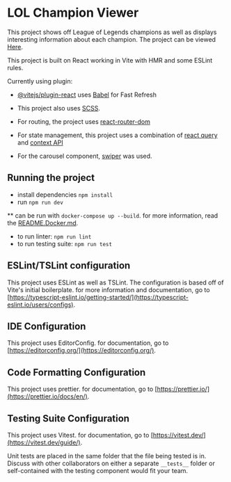 # LOL Champion Viewer

This project shows off League of Legends champions as well as displays interesting information about each champion. The project can be viewed [Here](https://lol-champion-viewer.netlify.app/).

This project is built on React working in Vite with HMR and some ESLint rules.

Currently using plugin:

-   [@vitejs/plugin-react](https://github.com/vitejs/vite-plugin-react/blob/main/packages/plugin-react/README.md) uses [Babel](https://babeljs.io/) for Fast Refresh

-   This project also uses [SCSS](https://sass-lang.com/).

-   For routing, the project uses [react-router-dom](https://reactrouter.com/en/main)

-   For state management, this project uses a combination of [react query](https://tanstack.com/query/latest) and [context API](https://react.dev/learn/passing-data-deeply-with-context)

-   For the carousel component, [swiper](https://swiperjs.com/) was used.

## Running the project

-   install dependencies `npm install`
-   run `npm run dev`

\*\* can be run with `docker-compose up --build`. for more information, read the [README.Docker.md](README.Docker.md).

-   to run linter: `npm run lint`
-   to run testing suite: `npm run test`

## ESLint/TSLint configuration

This project uses ESLint as well as TSLint. The configuration is based off of Vite's initial boilerplate. for more information and documentation, go to [https://typescript-eslint.io/getting-started/](https://typescript-eslint.io/users/configs).

## IDE Configuration

This project uses EditorConfig. for documentation, go to [https://editorconfig.org/](https://editorconfig.org/).

## Code Formatting Configuration

This project uses prettier. for documentation, go to [https://prettier.io/](https://prettier.io/docs/en/).

## Testing Suite Configuration

This project uses Vitest. for documentation, go to [https://vitest.dev/](https://vitest.dev/guide/).

Unit tests are placed in the same folder that the file being tested is in. Discuss with other collaborators on either a separate `__tests__` folder or self-contained with the testing component would fit your team.
